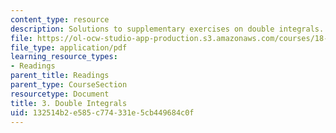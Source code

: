 ```yaml
---
content_type: resource
description: Solutions to supplementary exercises on double integrals.
file: https://ol-ocw-studio-app-production.s3.amazonaws.com/courses/18-02-multivariable-calculus-fall-2007/132514b2e585c774331e5cb449684c0f_dbl_intgrls_sol.pdf
file_type: application/pdf
learning_resource_types:
- Readings
parent_title: Readings
parent_type: CourseSection
resourcetype: Document
title: 3. Double Integrals
uid: 132514b2-e585-c774-331e-5cb449684c0f
---
```

